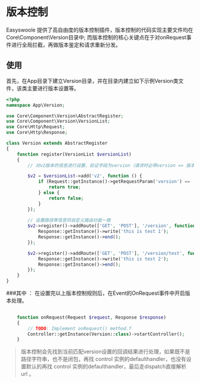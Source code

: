 # 版本控制
Easyswoole 提供了高自由度的版本控制插件，版本控制的代码实现主要文件均在Core\Component\Version目录中;
而版本控制的核心关键点在于对onRequest事件进行全局拦截，再做版本鉴定和请求重新分发。

## 使用
首先，在App目录下建立Version目录，并在目录内建立如下示例Version类文件，该类主要进行版本设置等。

```php
<?php
namespace App\Version;

use Core\Component\Version\AbstractRegister;
use Core\Component\Version\VersionList;
use Core\Http\Request;
use Core\Http\Response;

class Version extends AbstractRegister
{
    function register(VersionList $versionList)
    {
        // 对v2版本的信息进行设置，验证字段为version（请求时必带version => 版本号）

        $v2 = $versionList->add('v2', function () {
            if (Request::getInstance()->getRequestParam('version') == '2') {
                return true;
            } else {
                return false;
            }
        });
        
        // 设置路径等信息同自定义路由功能一致
        $v2->register()->addRoute(['GET', 'POST'], '/version', function () {
            Response::getInstance()->write('this is test 1');
            Response::getInstance()->end();
        });

        $v2->register()->addRoute(['GET', 'POST'], '/version/test', function () {
            Response::getInstance()->write('this is test 2');
            Response::getInstance()->end();
        });
    }
}
```
###其中 ：
在设置完以上版本控制规则后，在Event的OnRequest事件中开启版本处理。
```php
    
    function onRequest(Request $request, Response $response)
    {
        // TODO: Implement onRequest() method.f
        Controller::getInstance(Version::class)->startController();
    }
```
> 版本控制会先找到当前匹配version设置的回调结果进行处理，如果既不是路径字符串，也不是闭包，再找 control 实例的defaulthandler，也没有设置默认的再找 control 实例的defaulthandler，最后走dispatch直接解析 url 。


